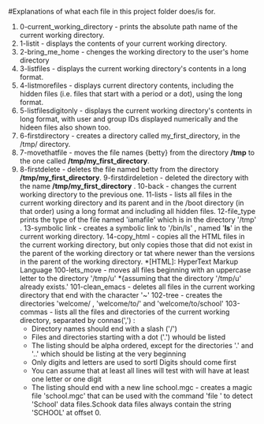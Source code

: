 #Explanations of what each file in this project folder does/is for.

1. 0-current_working_directory - prints the absolute path name of the current working directory.
2. 1-listit - displays the contents of your current working directory.
3. 2-bring_me_home - chenges the working directory to the user's home directory
4. 3-listfiles - displays the current working directory's contents in a long format.
5. 4-listmorefiles - displays current directory contents, including the hidden files (i.e. files that start with a period or a dot), using the long format.
6. 5-listfilesdigitonly - displays the current working directory's contents in long format, with user and group IDs displayed numerically and the hideen files also shown too.
7. 6-firstdirectory - creates a directory called my\_first\_directory, in the /tmp/ directory.
8. 7-movethatfile - moves the file names {betty} from the directory **/tmp** to the one called **/tmp/my_first_directory**.
9. 8-firstdelete - deletes the file named betty from the directory **/tmp/my_first_directory**.
9-firstdirdeletion - deleted the directory with the name **/tmp/my_first_directory** .
10-back - changes the current working directory to the previous one.
11-lists - lists all files in the current working directory and its parent and in the /boot directory (in that order) using a long format and including all hidden files.
12-file\_type prints the type of the file named 'iamafile' which is in the directory '/tmp' .
13-symbolic link - creates a symbolic link to '/bin/ls' , named '__ls__' in the current working directory.
14-copy\_html - copies all the HTML files in the current working directory, but only copies those that did not exist in the parent of the working  directory or tat where newer than the versions in the parent of the working directory.
*[HTML]: HyperText Markup Language
100-lets_move - moves all files beginning with an uppercase letter to the directory '/tmp/u' *{assuming that the directory '/tmp/u' already exists.'
101-clean\_emacs - deletes all files in the current working directory that end with the character '~' 
102-tree - creates the directories 'welcome/ , 'welcome/to/' and 'welcome/to/school'
103-commas - lists all the files and directories of the current working directory, separated by connas(',') :
   * Directory names should end with a slash ('/')
   * Files and directories starting with a dot ('.') whould be listed
   * The listing should be alpha ordered, except for the directories '.' and '..' which should be listing at the very beginning
   * Only digits and letters are used to sortl Digits should come first
   * You can assume that at least all lines will test with will have at least one letter or one digit
   * The listing should end with a new line
school.mgc - creates a magic file 'school.mgc' that can be used with the command 'file ' to detect 'School' data files.Schook data files always contain the string 'SCHOOL' at offset 0. 
